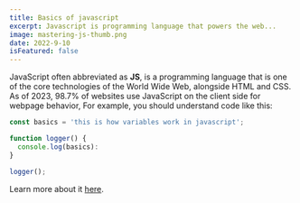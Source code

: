 ```yaml
---
title: Basics of javascript
excerpt: Javascript is programming language that powers the web...
image: mastering-js-thumb.png
date: 2022-9-10
isFeatured: false
---
```


JavaScript often abbreviated as **JS**, is a programming language that is one of the core technologies of the World Wide Web, alongside HTML and CSS. As of 2023, 98.7% of websites use JavaScript on the client side for webpage behavior,
For example, you should understand code like this:

```js
const basics = 'this is how variables work in javascript';

function logger() {
  console.log(basics):
}

logger();
```

Learn more about it [here](https://www.freecodecamp.org).
